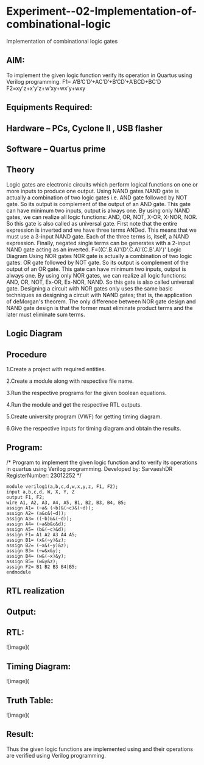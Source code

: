 # Experiment--02-Implementation-of-combinational-logic
Implementation of combinational logic gates
 
## AIM:
To implement the given logic function verify its operation in Quartus using Verilog programming.
 F1= A’B’C’D’+AC’D’+B’CD’+A’BCD+BC’D
F2=xy’z+x’y’z+w’xy+wx’y+wxy
 
 
 
## Equipments Required:
## Hardware – PCs, Cyclone II , USB flasher
## Software – Quartus prime


## Theory
 Logic gates are electronic circuits which perform logical functions on one or more inputs to produce one output.
Using NAND gates
NAND gate is actually a combination of two logic gates i.e. AND gate followed by NOT gate. So its output is complement of the output of an AND gate. This gate can have minimum two inputs, output is always one. By using only NAND gates, we can realize all logic functions: AND, OR, NOT, X-OR, X-NOR, NOR. So this gate is also called as universal gate. First note that the entire expression is inverted and we have three terms ANDed. This means that we must use a 3-input NAND gate. Each of the three terms is, itself, a NAND expression. Finally, negated single terms can be generates with a 2-input NAND gate acting as an inverted.
F=((C'.B.A)'(D'.C.A)'(C.B'.A)')'
Logic Diagram
Using NOR gates NOR gate is actually a combination of two logic gates: OR gate followed by NOT gate. So its output is complement of the output of an OR gate. This gate can have minimum two inputs, output is always one. By using only NOR gates, we can realize all logic functions: AND, OR, NOT, Ex-OR, Ex-NOR, NAND. So this gate is also called universal gate. Designing a circuit with NOR gates only uses the same basic techniques as designing a circuit with NAND gates; that is, the application of deMorgan's theorem. The only difference between NOR gate design and NAND gate design is that the former must eliminate product terms and the later must eliminate sum terms.

## Logic Diagram
## Procedure

1.Create a project with required entities.

2.Create a module along with respective file name.

3.Run the respective programs for the given boolean equations.

4.Run the module and get the respective RTL outputs.

5.Create university program (VWF) for getting timing diagram.

6.Give the respective inputs for timing diagram and obtain the results.

## Program:
/*
Program to implement the given logic function and to verify its operations in quartus using Verilog programming.
Developed by: SarvaeshDR
RegisterNumber:  23012252
*/
```
module verilog1(a,b,c,d,w,x,y,z, F1, F2);
input a,b,c,d, W, X, Y, Z
output F1, F2;
wire A1, A2, A3, A4, A5, B1, B2, B3, B4, B5;
assign A1= (~a& (~b)&(~c)&(~d));
assign A2= (a&c&(~d));
assign A3= ((~b)&&(~d));
assign A4= (~a&b&c&d);
assign A5= (b&(~c)&d);
assign F1= A1 A2 A3 A4 A5;
assign B1= (x&(~y)&z);
assign B2= (~x&(~y)&z);
assign B3= (~w&x&y);
assign B4= (w&(~x)&y);
assign B5= (w&y&z);
assign F2= B1 B2 B3 B4|B5;
endmodule
```
## RTL realization

## Output:
## RTL:

![image](

## Timing Diagram:

![image](

## Truth Table:

![image](

## Result:
Thus the given logic functions are implemented using  and their operations are verified using Verilog programming.
